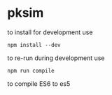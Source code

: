 pksim
==========

to install for development use

```
npm install --dev
```

to re-run during development use

```
npm run compile
```

to compile ES6 to es5
